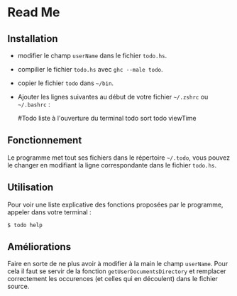 Read Me
=======

Installation
------------
* modifier le champ `userName` dans le fichier `todo.hs`.
* compilier le fichier `todo.hs` avec `ghc --male todo`.
* copier le fichier `todo` dans `~/bin`.
* Ajouter les lignes suivantes au début de votre fichier `~/.zshrc` ou `~/.bashrc` :

    #Todo liste à l'ouverture du terminal
    todo sort
    todo viewTime

Fonctionnement
--------------
Le programme met tout ses fichiers dans le répertoire `~/.todo`, vous pouvez le changer en modifiant la ligne correspondante dans le fichier `todo.hs`.

Utilisation
-----------
Pour voir une liste explicative des fonctions proposées par le programme, appeler dans votre terminal :

    $ todo help

Améliorations
-------------
Faire en sorte de ne plus avoir à modifier à la main le champ `userName`. Pour cela il faut se servir de la fonction `getUserDocumentsDirectory` et remplacer correctement les occurences (et celles qui en découlent) dans le fichier source.
